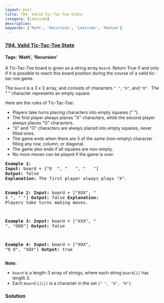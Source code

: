 ```yaml
---
layout: post
title: 794. Valid Tic-Tac-Toe State
category: [Leetcode]
description: 
keywords: ['Math', 'Recursion', 'Leetcode', 'Medium']
---
```

### [794. Valid Tic-Tac-Toe State](https://leetcode.com/problems/valid-tic-tac-toe-state)

#### Tags: 'Math', 'Recursion'

<div class="content__u3I1 question-content__JfgR"><div><p>A Tic-Tac-Toe board is given as a string array <code>board</code>. Return True if and only if it is possible to reach this board position during the course of a valid tic-tac-toe game.</p>
<p>The <code>board</code> is a 3 x 3 array, and consists of characters <code>" "</code>, <code>"X"</code>, and <code>"O"</code>.  The " " character represents an empty square.</p>
<p>Here are the rules of Tic-Tac-Toe:</p>
<ul>
<li>Players take turns placing characters into empty squares (" ").</li>
<li>The first player always places "X" characters, while the second player always places "O" characters.</li>
<li>"X" and "O" characters are always placed into empty squares, never filled ones.</li>
<li>The game ends when there are 3 of the same (non-empty) character filling any row, column, or diagonal.</li>
<li>The game also ends if all squares are non-empty.</li>
<li>No more moves can be played if the game is over.</li>
</ul>
<pre><strong>Example 1:</strong>
<strong>Input:</strong> board = ["O  ", "   ", "   "]
<strong>Output:</strong> false
<strong>Explanation:</strong> The first player always plays "X".

<strong>Example 2:</strong>
<strong>Input:</strong> board = ["XOX", " X ", "   "]
<strong>Output:</strong> false
<strong>Explanation:</strong> Players take turns making moves.

<strong>Example 3:</strong>
<strong>Input:</strong> board = ["XXX", "   ", "OOO"]
<strong>Output:</strong> false

<strong>Example 4:</strong>
<strong>Input:</strong> board = ["XOX", "O O", "XOX"]
<strong>Output:</strong> true
</pre>
<p><strong>Note:</strong></p>
<ul>
<li><code>board</code> is a length-3 array of strings, where each string <code>board[i]</code> has length 3.</li>
<li>Each <code>board[i][j]</code> is a character in the set <code>{" ", "X", "O"}</code>.</li>
</ul>
</div></div>

### Solution
